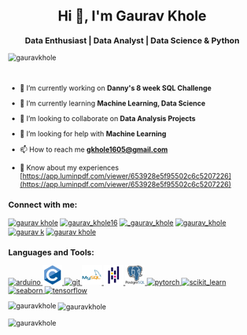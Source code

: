 <h1 align="center">Hi 👋, I'm Gaurav Khole</h1>
<h3 align="center">Data Enthusiast | Data Analyst | Data Science & Python</h3>

<p align="left"> <img src="https://komarev.com/ghpvc/?username=gauravkhole&label=Profile%20views&color=0e75b6&style=flat" alt="gauravkhole" /> </p>

<p align="left"> <a href="https://twitter.com/" target="blank"><img src="https://img.shields.io/twitter/follow/?logo=twitter&style=for-the-badge" alt="" /></a> </p>

- 🔭 I’m currently working on **Danny's 8 week SQL Challenge**

- 🌱 I’m currently learning **Machine Learning, Data Science**

- 👯 I’m looking to collaborate on **Data Analysis Projects**

- 🤝 I’m looking for help with **Machine Learning**

- 📫 How to reach me **gkhole1605@gmail.com**

- 📄 Know about my experiences [https://app.luminpdf.com/viewer/653928e5f95502c6c5207226](https://app.luminpdf.com/viewer/653928e5f95502c6c5207226)

<h3 align="left">Connect with me:</h3>
<p align="left">
<a href="https://linkedin.com/in/gaurav-khole" target="blank"><img align="center" src="https://raw.githubusercontent.com/rahuldkjain/github-profile-readme-generator/master/src/images/icons/Social/linked-in-alt.svg" alt="gaurav khole" height="30" width="40" /></a>
<a href="https://kaggle.com/gaurav_khole16" target="blank"><img align="center" src="https://raw.githubusercontent.com/rahuldkjain/github-profile-readme-generator/master/src/images/icons/Social/kaggle.svg" alt="gaurav_khole16" height="30" width="40" /></a>
<a href="https://instagram.com/_gaurav_khole" target="blank"><img align="center" src="https://raw.githubusercontent.com/rahuldkjain/github-profile-readme-generator/master/src/images/icons/Social/instagram.svg" alt="_gaurav_khole" height="30" width="40" /></a>
<a href="https://www.codechef.com/users/gaurav_khole" target="blank"><img align="center" src="https://cdn.jsdelivr.net/npm/simple-icons@3.1.0/icons/codechef.svg" alt="gaurav_khole" height="30" width="40" /></a>
<a href="https://www.hackerrank.com/gaurav k" target="blank"><img align="center" src="https://raw.githubusercontent.com/rahuldkjain/github-profile-readme-generator/master/src/images/icons/Social/hackerrank.svg" alt="gaurav k" height="30" width="40" /></a>
<a href="https://www.leetcode.com/gaurav khole" target="blank"><img align="center" src="https://raw.githubusercontent.com/rahuldkjain/github-profile-readme-generator/master/src/images/icons/Social/leet-code.svg" alt="gaurav khole" height="30" width="40" /></a>
</p>

<h3 align="left">Languages and Tools:</h3>
<p align="left"> <a href="https://www.arduino.cc/" target="_blank" rel="noreferrer"> <img src="https://cdn.worldvectorlogo.com/logos/arduino-1.svg" alt="arduino" width="40" height="40"/> </a> <a href="https://www.cprogramming.com/" target="_blank" rel="noreferrer"> <img src="https://raw.githubusercontent.com/devicons/devicon/master/icons/c/c-original.svg" alt="c" width="40" height="40"/> </a> <a href="https://git-scm.com/" target="_blank" rel="noreferrer"> <img src="https://www.vectorlogo.zone/logos/git-scm/git-scm-icon.svg" alt="git" width="40" height="40"/> </a> <a href="https://www.mysql.com/" target="_blank" rel="noreferrer"> <img src="https://raw.githubusercontent.com/devicons/devicon/master/icons/mysql/mysql-original-wordmark.svg" alt="mysql" width="40" height="40"/> </a> <a href="https://pandas.pydata.org/" target="_blank" rel="noreferrer"> <img src="https://raw.githubusercontent.com/devicons/devicon/2ae2a900d2f041da66e950e4d48052658d850630/icons/pandas/pandas-original.svg" alt="pandas" width="40" height="40"/> </a> <a href="https://www.postgresql.org" target="_blank" rel="noreferrer"> <img src="https://raw.githubusercontent.com/devicons/devicon/master/icons/postgresql/postgresql-original-wordmark.svg" alt="postgresql" width="40" height="40"/> </a> <a href="https://pytorch.org/" target="_blank" rel="noreferrer"> <img src="https://www.vectorlogo.zone/logos/pytorch/pytorch-icon.svg" alt="pytorch" width="40" height="40"/> </a> <a href="https://scikit-learn.org/" target="_blank" rel="noreferrer"> <img src="https://upload.wikimedia.org/wikipedia/commons/0/05/Scikit_learn_logo_small.svg" alt="scikit_learn" width="40" height="40"/> </a> <a href="https://seaborn.pydata.org/" target="_blank" rel="noreferrer"> <img src="https://seaborn.pydata.org/_images/logo-mark-lightbg.svg" alt="seaborn" width="40" height="40"/> </a> <a href="https://www.tensorflow.org" target="_blank" rel="noreferrer"> <img src="https://www.vectorlogo.zone/logos/tensorflow/tensorflow-icon.svg" alt="tensorflow" width="40" height="40"/> </a> </p>

<p><img align="left" src="https://github-readme-stats.vercel.app/api/top-langs?username=gauravkhole&show_icons=true&locale=en&layout=compact" alt="gauravkhole" /></p>

<p>&nbsp;<img align="center" src="https://github-readme-stats.vercel.app/api?username=gauravkhole&show_icons=true&locale=en" alt="gauravkhole" /></p>

<p><img align="center" src="https://github-readme-streak-stats.herokuapp.com/?user=gauravkhole&" alt="gauravkhole" /></p>



